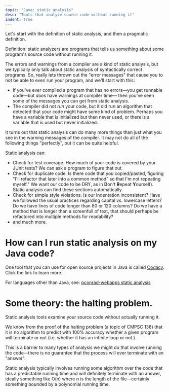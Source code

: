 ```yaml
---
topic: "Java: static analysis"
desc: "Tools that analyze source code without running it"
indent: true
---
```


Let's start with the definition of static analysis, and then a pragmatic definition.

Definition: static analyzers are programs that tells us something about some program's source code without running it.   

The errors and warnings from a compiler are a kind of static analysis, but we typically only talk about static analysis of
syntactically correct programs.  So, really lets thrown out the "error messages" that cause you to not be able to even run
your program, and we'll start with this:

* If you've ever compiled a program that has no errors&mdash;you get runnable code&mdash;but *does* have warnings at compiler time&mdash;
  then you've seen some of the messages you can get from static analysis.
* The compiler did not *run* your code, but it did run an algorithm that detected that your code might have some kind of problem.
  Perhaps you have a variable that is initialized but then never used, or there is a variable that is used but never initialized.

It turns out that static analysis can do many more things than just what you see in the warning messages of the compiler.    It may not do 
all of the following things "perfectly", but it can be quite helpful.

Static analysis can:
* Check for test coverage.  How much of your code is covered by your JUnit tests?   We can ask a program to figure that out.
* Check for duplicate code.  Is there code that you copied/pasted, figuring "I'll refactor that later into a common method" so that
  I'm not repeating myself."  We want our code to be DRY, as in **D**on't **R**epeat **Y**ourself).   Static analysis can find 
  these sections automatically.
* Check for simple style violations.   Is our indentation inconsistent?  Have we followed the usual practices regarding capital vs. lowercase
  letters?   Do we have lines of code longer than 80 or 120 columns?   Do we have a method that is longer than a screenfull of text,
  that should perhaps be refactored into multiple methods for readability?
* and much more.

# How can I run static analysis on my Java code?

One tool that you can use for open source projects in Java is called [Codacy](java_codacy.md).  Click the link to learn more.

For languages other than Java, see: [pconrad-webapps static analysis](http://pconrad-webapps.github.io/topics/static_analysis/)
  
# Some theory: the halting problem.

Static analysis tools examine your source code without actually running it.

We know from the proof of the halting problem (a topic of CMPSC 138) that it is no algorithm to predict with 100% accuracy whether
a given program will terminate or not (i.e. whether it has an infinite loop or not.)    

This is a barrier to many types of analysis we might do that involve running the code&mdash;there is no guarantee that the process will
ever terminate with an "answer".

Static analysis typically involves running some algorithm over the code that has a predictable running time and will definitely
terminate with an answer, ideally something like O(n) where n
is the length of the file&mdash;certainly something bounded by a polynomial running time.
